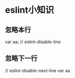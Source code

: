 # eslint小知识
## 忽略本行

  var aa; // eslint-disable-line

## 忽略下一行

  // eslint-disable-next-line
  var aa
